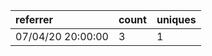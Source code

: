 | referrer          | count | uniques |
| :---------------- | :---- | :------ |
| 07/04/20 20:00:00 | 3     | 1       |